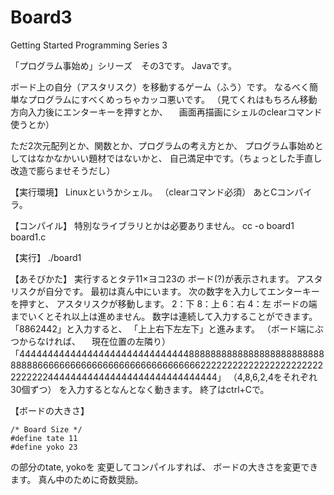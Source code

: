 # Board3
Getting Started Programming Series 3

「プログラム事始め」シリーズ　その3です。
Javaです。

ボード上の自分（アスタリスク）を移動するゲーム（ふう）です。
なるべく簡単なプログラムにすべくめっちゃカッコ悪いです。
（見てくれはもちろん移動方向入力後にエンターキーを押すとか、
　画面再描画にシェルのclearコマンド使うとか）

ただ2次元配列とか、関数とか、プログラムの考え方とか、
プログラム事始めとしてはなかなかいい題材ではないかと、
自己満足中です。（ちょっとした手直し改造で膨らませそうだし）

【実行環境】
Linuxというかシェル。
（clearコマンド必須）
あとCコンパイラ。

【コンパイル】
特別なライブラリとかは必要ありません。
cc -o board1 board1.c

【実行】
./board1

【あそびかた】
実行するとタテ11×ヨコ23の
ボード(?)が表示されます。
アスタリスクが自分です。
最初は真ん中にいます。
次の数字を入力してエンターキーを押すと、
アスタリスクが移動します。
2：下
8：上
6：右
4：左
ボードの端までいくとそれ以上は進めません。
数字は連続して入力することができます。
「8862442」と入力すると、
「上上右下左左下」と進みます。
（ボード端にぶつからなければ、
　現在位置の左隣り）
「444444444444444444444444444444888888888888888888888888888888666666666666666666666666666666222222222222222222222222222222444444444444444444444444444444」
（4,8,6,2,4をそれぞれ30個ずつ）
を入力するとなんとなく動きます。
終了はctrl+Cで。

【ボードの大きさ】

    /* Board Size */
    #define tate 11
    #define yoko 23

の部分のtate, yokoを
変更してコンパイルすれば、
ボードの大きさを変更できます。
真ん中のために奇数奨励。
